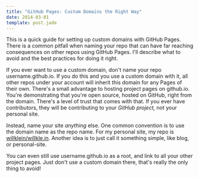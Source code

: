 ```yaml
---
title: "GitHub Pages: Custom Domains the Right Way"
date: 2014-03-01
template: post.jade
---
```


This is a quick guide for setting up custom domains with GitHub Pages. There is a common pitfall when naming your repo that can have far reaching consequences on other repos using GitHub Pages. I'll describe what to avoid and the best practices for doing it right.

If you ever want to use a custom domain, don't name your repo username.github.io. If you do this and you use a custom domain with it, all other repos under your account will inherit this domain for any Pages of their own. There's a small advantage to hosting project pages on github.io. You're demonstrating that you're open source, hosted on GitHub, right from the domain. There's a level of trust that comes with that. If you ever have contributors, they will be contributing to your *GitHub project,* not your personal site.

Instead, name your site *anything* else. One common convention is to use the domain name as the repo name. For my personal site, my repo is [willklein/willkle.in](https://github.com/willklein/willkle.in). Another idea is to just call it something simple, like blog, or personal-site.

You can even still use username.github.io as a root, and link to all your other project pages. Just don't use a custom domain there, that's really the only thing to avoid!